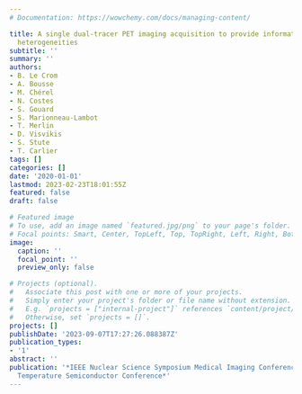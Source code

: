 ```yaml
---
# Documentation: https://wowchemy.com/docs/managing-content/

title: A single dual-tracer PET imaging acquisition to provide information on tumor
  heterogeneities
subtitle: ''
summary: ''
authors:
- B. Le Crom
- A. Bousse
- M. Chérel
- N. Costes
- S. Gouard
- S. Marionneau-Lambot
- T. Merlin
- D. Visvikis
- S. Stute
- T. Carlier
tags: []
categories: []
date: '2020-01-01'
lastmod: 2023-02-23T18:01:55Z
featured: false
draft: false

# Featured image
# To use, add an image named `featured.jpg/png` to your page's folder.
# Focal points: Smart, Center, TopLeft, Top, TopRight, Left, Right, BottomLeft, Bottom, BottomRight.
image:
  caption: ''
  focal_point: ''
  preview_only: false

# Projects (optional).
#   Associate this post with one or more of your projects.
#   Simply enter your project's folder or file name without extension.
#   E.g. `projects = ["internal-project"]` references `content/project/deep-learning/index.md`.
#   Otherwise, set `projects = []`.
projects: []
publishDate: '2023-09-07T17:27:26.088387Z'
publication_types:
- '1'
abstract: ''
publication: '*IEEE Nuclear Science Symposium Medical Imaging Conference and Room
  Temperature Semiconductor Conference*'
---
```

